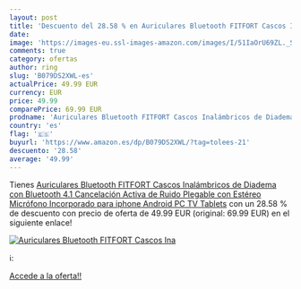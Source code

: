 ```yaml
---
layout: post
title: 'Descuento del 28.58 % en Auriculares Bluetooth FITFORT Cascos Ina'
date: 
image: 'https://images-eu.ssl-images-amazon.com/images/I/51IaOrU69ZL._SL200_.jpg'
comments: true
category: ofertas
author: ring
slug: 'B079DS2XWL-es'
actualPrice: 49.99 EUR
currency: EUR
price: 49.99
comparePrice: 69.99 EUR
prodname: 'Auriculares Bluetooth FITFORT Cascos Inalámbricos de Diadema con Bluetooth 4.1  Cancelación Activa de Ruido  Plegable con Estéreo  Micrófono Incorporado para iphone Android PC TV Tablets'
country: 'es'
flag: '🇪🇸'
buyurl: 'https://www.amazon.es/dp/B079DS2XWL/?tag=tolees-21'
descuento: '28.58'
average: '49.99'
---
```


Tienes [Auriculares Bluetooth FITFORT Cascos Inalámbricos de Diadema con Bluetooth 4.1  Cancelación Activa de Ruido  Plegable con Estéreo  Micrófono Incorporado para iphone Android PC TV Tablets](https://www.amazon.es/dp/B079DS2XWL/?tag=tolees-21) con un 28.58 % de descuento con precio de oferta de 49.99 EUR (original: 69.99 EUR) en el siguiente enlace!

[![Auriculares Bluetooth FITFORT Cascos Ina](https://images-eu.ssl-images-amazon.com/images/I/51IaOrU69ZL._SL200_.jpg)](https://www.amazon.es/dp/B079DS2XWL/?tag=tolees-21)

ℹ️:


[Accede a la oferta!!](https://www.amazon.es/dp/B079DS2XWL/?tag=tolees-21)
